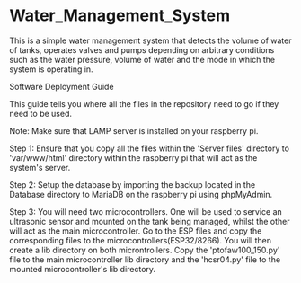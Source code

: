 # Water_Management_System

This is a simple water management system that detects the volume of water of tanks,
operates valves and pumps depending on arbitrary conditions such as the water pressure,
volume of water and the mode in which the system is operating in.

Software Deployment Guide

This guide tells you where all the files in the repository need to go if they need to be used.

Note: Make sure that LAMP server is installed on your raspberry pi.

Step 1: 
Ensure that you copy all the files within the 'Server files' directory to 'var/www/html' directory within
the raspberry pi that will act as the system's server.

Step 2: 
Setup the database by importing the backup located in the Database directory to MariaDB on the raspberry pi using phpMyAdmin.

Step 3:
You will need two microcontrollers. One will be used to service an ultrasonic sensor and mounted on the tank being managed, whilst the other will act as the main microcontroller. Go to the ESP files and copy the corresponding files to the microcontrollers(ESP32/8266). You will then create a lib directory on both microntrollers. Copy the 'ptofaw100_150.py' file to the main microcontroller lib directory and the 'hcsr04.py' file to the mounted microcontroller's lib directory.  
